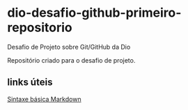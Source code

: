 # dio-desafio-github-primeiro-repositorio
Desafio de Projeto sobre Git/GitHub da Dio

Repositório criado para o desafio de projeto.

## links úteis 
[Sintaxe básica Markdown](https://www.markdownguide.org/)
